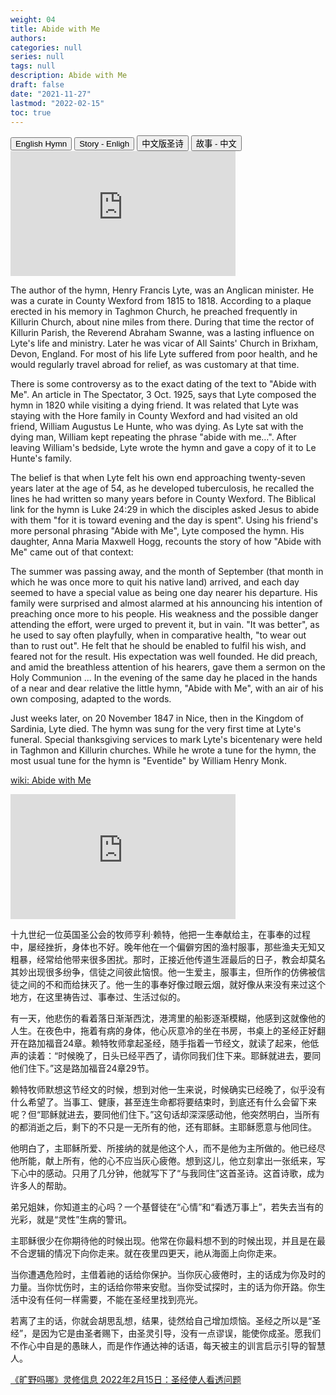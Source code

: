 ```yaml
---
weight: 04
title: Abide with Me
authors: 
categories: null
series: null
tags: null
description: Abide with Me
draft: false
date: "2021-11-27"
lastmod: "2022-02-15"
toc: true
---
```




<!--more-->

<!-- Tab links -->
<div class="tab">
  <button class="tablinks active" onclick="tablabel(event, 'english1')">English Hymn</button>
  <button class="tablinks" onclick="tablabel(event, 'english2')">Story - Enligh</button>
  <button class="tablinks" onclick="tablabel(event, 'chinese1')">中文版圣诗</button>
  <button class="tablinks" onclick="tablabel(event, 'chinese2')">故事 - 中文</button>
</div>

<!-- Tab content -->
<div id="english1" class="tabcontent" style="display:block">

<iframe width="360" height="200" src="https://www.youtube.com/watch?v=8YorYVEixAk" title="Abide With Me by Ahymn aWeek" frameborder="0" allow="accelerometer; autoplay; clipboard-write; encrypted-media; gyroscope; picture-in-picture" allowfullscreen></iframe>
</div>

<div id="english1" class="tabcontent" style="display:block">

The author of the hymn, Henry Francis Lyte, was an Anglican minister. He was a curate in County Wexford from 1815 to 1818. According to a plaque erected in his memory in Taghmon Church, he preached frequently in Killurin Church, about nine miles from there. During that time the rector of Killurin Parish, the Reverend Abraham Swanne, was a lasting influence on Lyte's life and ministry. Later he was vicar of All Saints' Church in Brixham, Devon, England. For most of his life Lyte suffered from poor health, and he would regularly travel abroad for relief, as was customary at that time.

There is some controversy as to the exact dating of the text to "Abide with Me". An article in The Spectator, 3 Oct. 1925, says that Lyte composed the hymn in 1820 while visiting a dying friend. It was related that Lyte was staying with the Hore family in County Wexford and had visited an old friend, William Augustus Le Hunte, who was dying. As Lyte sat with the dying man, William kept repeating the phrase "abide with me…". After leaving William's bedside, Lyte wrote the hymn and gave a copy of it to Le Hunte's family.

The belief is that when Lyte felt his own end approaching twenty-seven years later at the age of 54, as he developed tuberculosis, he recalled the lines he had written so many years before in County Wexford. The Biblical link for the hymn is Luke 24:29 in which the disciples asked Jesus to abide with them "for it is toward evening and the day is spent". Using his friend's more personal phrasing "Abide with Me", Lyte composed the hymn. His daughter, Anna Maria Maxwell Hogg, recounts the story of how "Abide with Me" came out of that context:

The summer was passing away, and the month of September (that month in which he was once more to quit his native land) arrived, and each day seemed to have a special value as being one day nearer his departure. His family were surprised and almost alarmed at his announcing his intention of preaching once more to his people. His weakness and the possible danger attending the effort, were urged to prevent it, but in vain. "It was better", as he used to say often playfully, when in comparative health, "to wear out than to rust out". He felt that he should be enabled to fulfil his wish, and feared not for the result. His expectation was well founded. He did preach, and amid the breathless attention of his hearers, gave them a sermon on the Holy Communion ... In the evening of the same day he placed in the hands of a near and dear relative the little hymn, "Abide with Me", with an air of his own composing, adapted to the words.

Just weeks later, on 20 November 1847 in Nice, then in the Kingdom of Sardinia, Lyte died. The hymn was sung for the very first time at Lyte's funeral. Special thanksgiving services to mark Lyte's bicentenary were held in Taghmon and Killurin churches. While he wrote a tune for the hymn, the most usual tune for the hymn is "Eventide" by William Henry Monk.

<a href = "https://en.wikipedia.org/wiki/Abide_with_Me#:~:text=%22Abide%20with%20Me%22%20is%20a,Eventide%22%20by%20William%20Henry%20Monk.">wiki: Abide with Me</a>
</div>

<div id="chinese1" class="tabcontent" style="display:block">

<iframe width="360" height="200" src="https://www.youtube.com/embed/XoXhmfyjF0c" title="与我同住" frameborder="0" allow="accelerometer; autoplay; clipboard-write; encrypted-media; gyroscope; picture-in-picture" allowfullscreen></iframe>
</div>

<div id="chinese2" class="tabcontent" style="display:block">

十九世纪一位英国圣公会的牧师亨利‧赖特，他把一生奉献给主，在事奉的过程中，屡经挫折，身体也不好。晚年他在一个偏僻穷困的渔村服事，那些渔夫无知又粗暴，经常给他带来很多困扰。那时，正接近他传道生涯最后的日子，教会却莫名其妙出现很多纷争，信徒之间彼此恼恨。他一生爱主，服事主，但所作的仿佛被信徒之间的不和而给抹灭了。他一生的事奉好像过眼云烟，就好像从来没有来过这个地方，在这里祷告过、事奉过、生活过似的。

有一天，他悲伤的看着落日渐渐西沈，港湾里的船影逐渐模糊，他感到这就像他的人生。在夜色中，拖着有病的身体，他心灰意冷的坐在书房，书桌上的圣经正好翻开在路加福音24章。赖特牧师拿起圣经，随手指着一节经文，就读了起来，他低声的读着：“时候晚了，日头已经平西了，请你同我们住下来。耶稣就进去，要同他们住下。”这是路加福音24章29节。

赖特牧师默想这节经文的时候，想到对他一生来说，时候确实已经晚了，似乎没有什么希望了。当事工、健康，甚至连生命都将要结束时，到底还有什么会留下来呢？但“耶稣就进去，要同他们住下。”这句话却深深感动他，他突然明白，当所有的都消逝之后，剩下的不只是一无所有的他，还有耶稣。主耶稣愿意与他同住。

他明白了，主耶稣所爱、所接纳的就是他这个人，而不是他为主所做的。他已经尽他所能，献上所有，他的心不应当灰心疲倦。想到这儿，他立刻拿出一张纸来，写下心中的感动。只用了几分钟，他就写下了“与我同住”这首圣诗。这首诗歌，成为许多人的帮助。

弟兄姐妹，你知道主的心吗？一个基督徒在“心情”和“看透万事上”，若失去当有的光彩，就是“灵性”生病的警讯。

主耶稣很少在你期待他的时候出现。他常在你最料想不到的时候出现，并且是在最不合逻辑的情况下向你走来。就在夜里四更天，祂从海面上向你走来。

当你遭遇危险时，主借着祂的话给你保护。当你灰心疲倦时，主的话成为你及时的力量。当你忧伤时，主的话给你带来安慰。当你受试探时，主的话为你开路。你生活中没有任何一样需要，不能在圣经里找到亮光。

若离了主的话，你就会胡思乱想，结果，徒然给自己增加烦恼。圣经之所以是“圣经”，是因为它是由圣者赐下，由圣灵引导，没有一点谬误，能使你成圣。愿我们不作心中自是的愚昧人，而是作作通达神的话语，每天被主的训言启示引导的智慧人。

<a href = "https://r.729ly.net/devotionals/devotionals-mw/devotionals-mw-mw220215">《旷野吗哪》灵修信息 2022年2月15日：圣经使人看透问题</a>
</div>
